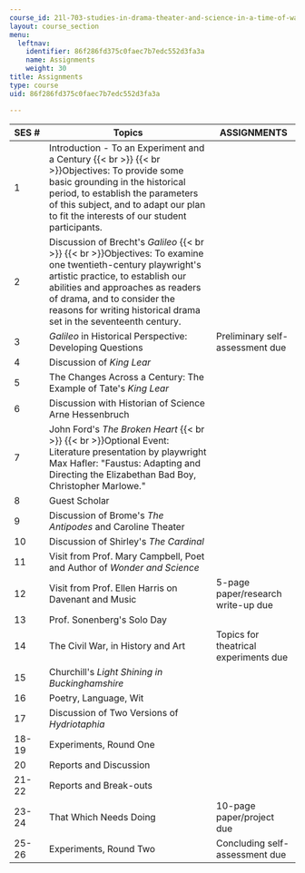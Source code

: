 ```yaml
---
course_id: 21l-703-studies-in-drama-theater-and-science-in-a-time-of-war-spring-2005
layout: course_section
menu:
  leftnav:
    identifier: 86f286fd375c0faec7b7edc552d3fa3a
    name: Assignments
    weight: 30
title: Assignments
type: course
uid: 86f286fd375c0faec7b7edc552d3fa3a

---
```


| SES # | Topics | ASSIGNMENTS |
| --- | --- | --- |
| 1 | Introduction - To an Experiment and a Century  {{< br >}}  {{< br >}}Objectives: To provide some basic grounding in the historical period, to establish the parameters of this subject, and to adapt our plan to fit the interests of our student participants. | &nbsp; |
| 2 | Discussion of Brecht's _Galileo_  {{< br >}}  {{< br >}}Objectives: To examine one twentieth-century playwright's artistic practice, to establish our abilities and approaches as readers of drama, and to consider the reasons for writing historical drama set in the seventeenth century. | &nbsp; |
| 3 | _Galileo_ in Historical Perspective: Developing Questions | Preliminary self-assessment due |
| 4 | Discussion of _King Lear_ | &nbsp; |
| 5 | The Changes Across a Century: The Example of Tate's _King Lear_ | &nbsp; |
| 6 | Discussion with Historian of Science Arne Hessenbruch | &nbsp; |
| 7 | John Ford's _The Broken Heart_  {{< br >}}  {{< br >}}Optional Event: Literature presentation by playwright Max Hafler: "Faustus: Adapting and Directing the Elizabethan Bad Boy, Christopher Marlowe." | &nbsp; |
| 8 | Guest Scholar | &nbsp; |
| 9 | Discussion of Brome's _The Antipodes_ and Caroline Theater | &nbsp; |
| 10 | Discussion of Shirley's _The Cardinal_ | &nbsp; |
| 11 | Visit from Prof. Mary Campbell, Poet and Author of _Wonder and Science_ | &nbsp; |
| 12 | Visit from Prof. Ellen Harris on Davenant and Music | 5-page paper/research write-up due |
| 13 | Prof. Sonenberg's Solo Day | &nbsp; |
| 14 | The Civil War, in History and Art | Topics for theatrical experiments due |
| 15 | Churchill's _Light Shining in Buckinghamshire_ | &nbsp; |
| 16 | Poetry, Language, Wit | &nbsp; |
| 17 | Discussion of Two Versions of _Hydriotaphia_ | &nbsp; |
| 18-19 | Experiments, Round One | &nbsp; |
| 20 | Reports and Discussion | &nbsp; |
| 21-22 | Reports and Break-outs | &nbsp; |
| 23-24 | That Which Needs Doing | 10-page paper/project due |
| 25-26 | Experiments, Round Two | Concluding self-assessment due
